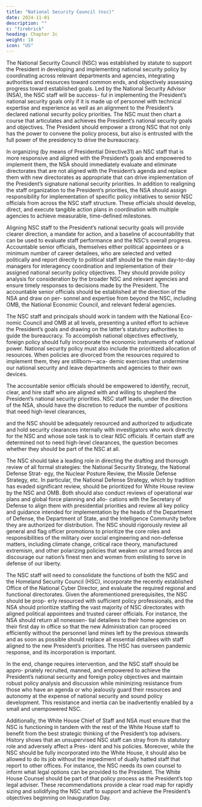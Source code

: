 ```yaml
---
title: "National Security Council (nsc)"
date: 2024-11-01
description: ""
c: "firebrick"
heading: Chapter 2c
weight: 18
icon: "US"
---
```




The National Security Council (NSC) was established by statute to support the
President in developing and implementing national security policy by coordinating
across relevant departments and agencies, integrating authorities and resources
toward common ends, and objectively assessing progress toward established
goals. Led by the National Security Advisor (NSA), the NSC staff will be success-
ful in implementing the President’s national security goals only if it is made up of personnel with technical expertise and experience as well as an alignment to the President’s declared national security policy priorities. The NSC must then
chart a course that articulates and achieves the President’s national security goals
and objectives. The President should empower a strong NSC that not only has the
power to convene the policy process, but also is entrusted with the full power of
the presidency to drive the bureaucracy.

In organizing (by means of Presidential Directive31) an NSC staff that is more
responsive and aligned with the President’s goals and empowered to implement
them, the NSA should immediately evaluate and eliminate directorates that are
not aligned with the President’s agenda and replace them with new directorates as
appropriate that can drive implementation of the President’s signature national
security priorities. In addition to realigning the staff organization to the President’s
priorities, the NSA should assign responsibility for implementation of specific
policy initiatives to senior NSC officials from across the NSC staff structure. These
officials should develop, direct, and execute tangible action plans in coordination
with multiple agencies to achieve measurable, time-defined milestones.

Aligning NSC staff to the President’s national security goals will provide clearer
direction, a mandate for action, and a baseline of accountability that can be used
to evaluate staff performance and the NSC’s overall progress. Accountable senior
officials, themselves either political appointees or a minimum number of career
detailees, who are selected and vetted politically and report directly to political
staff should be the main day-to-day managers for interagency coordination and
implementation of their assigned national security policy objectives. They should
provide policy analysis for consideration by the broader NSC and relevant agencies
and ensure timely responses to decisions made by the President. The accountable
senior officials should be established at the direction of the NSA and draw on per-
sonnel and expertise from beyond the NSC, including OMB, the National Economic
Council, and relevant federal agencies.

The NSC staff and principals should work in tandem with the National Eco-
nomic Council and OMB at all levels, presenting a united effort to achieve the
President’s goals and drawing on the latter’s statutory authorities to guide the
bureaucracy. To accomplish national objectives effectively, foreign policy should
fully incorporate the economic instruments of national power. National security
policy must also include the prioritized allocation of resources. When policies are
divorced from the resources required to implement them, they are stillborn—aca-
demic exercises that undermine our national security and leave departments and
agencies to their own devices.

The accountable senior officials should be empowered to identify, recruit, clear,
and hire staff who are aligned with and willing to shepherd the President’s national
security priorities. NSC staff leads, under the direction of the NSA, should have
the discretion to reduce the number of positions that need high-level clearances,﻿

and the NSC should be adequately resourced and authorized to adjudicate and
hold security clearances internally with investigators who work directly for the
NSC and whose sole task is to clear NSC officials. If certain staff are determined
not to need high-level clearances, the question becomes whether they should be
part of the NSC at all.

The NSC should take a leading role in directing the drafting and thorough review
of all formal strategies: the National Security Strategy, the National Defense Strat-
egy, the Nuclear Posture Review, the Missile Defense Strategy, etc. In particular,
the National Defense Strategy, which by tradition has evaded significant review,
should be prioritized for White House review by the NSC and OMB. Both should
also conduct reviews of operational war plans and global force planning and allo-
cations with the Secretary of Defense to align them with presidential priorities and
review all key policy and guidance intended for implementation by the heads of the
Department of Defense, the Department of State, and the Intelligence Community
before they are authorized for distribution. The NSC should rigorously review all
general and flag officer promotions to prioritize the core roles and responsibilities
of the military over social engineering and non-defense matters, including climate
change, critical race theory, manufactured extremism, and other polarizing policies
that weaken our armed forces and discourage our nation’s finest men and women
from enlisting to serve in defense of our liberty.

The NSC staff will need to consolidate the functions of both the NSC and the
Homeland Security Council (HSC), incorporate the recently established Office of
the National Cyber Director, and evaluate the required regional and functional
directorates. Given the aforementioned prerequisites, the NSC should be prop-
erly resourced with sufficient policy professionals, and the NSA should prioritize
staffing the vast majority of NSC directorates with aligned political appointees
and trusted career officials. For instance, the NSA should return all nonessen-
tial detailees to their home agencies on their first day in office so that the new
Administration can proceed efficiently without the personnel land mines left by
the previous stewards and as soon as possible should replace all essential detailees
with staff aligned to the new President’s priorities. The HSC has overseen pandemic
response, and its incorporation is important.

In the end, change requires intervention, and the NSC staff should be appro-
priately recruited, manned, and empowered to achieve the President’s national
security and foreign policy objectives and maintain robust policy analysis and
discussion while minimizing resistance from those who have an agenda or who
jealously guard their resources and autonomy at the expense of national security
and sound policy development. This resistance and inertia can be inadvertently
enabled by a small and unempowered NSC.

Additionally, the White House Chief of Staff and NSA must ensure that the NSC
is functioning in tandem with the rest of the White House staff to benefit from the best strategic thinking of the President’s top advisers. History shows that an
unsupervised NSC staff can stray from its statutory role and adversely affect a Pres-
ident and his policies. Moreover, while the NSC should be fully incorporated into
the White House, it should also be allowed to do its job without the impediment
of dually hatted staff that report to other offices. For instance, the NSC needs its
own counsel to inform what legal options can be provided to the President. The
White House Counsel should be part of that policy process as the President’s top
legal adviser. These recommendations provide a clear road map for rapidly sizing
and solidifying the NSC staff to support and achieve the President’s objectives
beginning on Inauguration Day.

